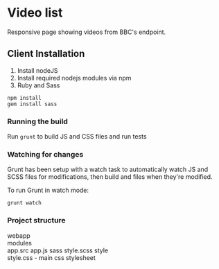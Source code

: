 Video list
============

Responsive page showing videos from BBC's endpoint.

Client Installation
--------------------

1. Install nodeJS
2. Install required nodejs modules via npm
3. Ruby and Sass

```
npm install
gem install sass
```


### Running the build
Run `grunt` to build JS and CSS files and run tests


### Watching for changes
Grunt has been setup with a watch task to automatically watch JS and SCSS files for modifications, then build and files when they're modified.

To run Grunt in watch mode:
```
grunt watch
```


### Project structure

webapp  
    modules  
        app.src
            app.js
    sass
        style.scss
    style  
        style.css                - main css stylesheet  
